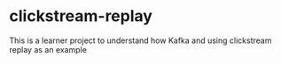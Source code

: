 # clickstream-replay
This is a learner project to understand how Kafka and using clickstream replay as an example
